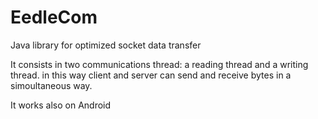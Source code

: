 # EedleCom
Java library for optimized socket data transfer

It consists in two communications thread: a reading thread and a writing thread.
in this way client and server can send and receive bytes in a simoultaneous way.

It works also on Android
